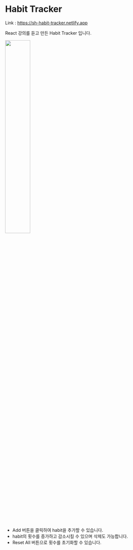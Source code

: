 # Habit Tracker

 Link : https://sh-habit-tracker.netlify.app
 
 React 강의를 듣고 만든 Habit Tracker 입니다.
 
 <img width="40%" src="https://user-images.githubusercontent.com/85146819/132989292-0f2cd416-6e1c-424b-b41e-477eb6cb2e54.png">  

- Add 버튼을 클릭하여 habit을 추가할 수 있습니다.
- habit의 횟수를 증가하고 감소시킬 수 있으며 삭제도 가능합니다.
- Reset All 버튼으로 횟수를 초기화할 수 있습니다.


